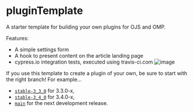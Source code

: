 # pluginTemplate
A starter template for building your own plugins for OJS and OMP.

Features:
- A simple settings form
- A hook to present content on the article landing page
- cypress.io integration tests, executed using travis-ci.com ![image](https://app.travis-ci.com/pkp/pluginTemplate.svg?branch=main)

If you use this template to create a plugin of your own, be sure to start with the right branch! For example...
- [`stable-3_3_0`](https://github.com/pkp/pluginTemplate/tree/stable-3_3_0) for 3.3.0-x,
- [`stable-3_4_0`](https://github.com/pkp/pluginTemplate/tree/stable-3_3_0) for 3.4.0-x,
- [`main`](https://github.com/pkp/pluginTemplate/tree/main) for the next development release.

